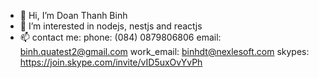 - 👋 Hi, I’m Doan Thanh Binh
- 👀 I’m interested in nodejs, nestjs and reactjs
- 📫 contact me:
   phone: (084) 0879806806
   email: binh.quatest2@gmail.com
   work_email: binhdt@nexlesoft.com
   skypes: https://join.skype.com/invite/vID5uxOvYvPh
   


